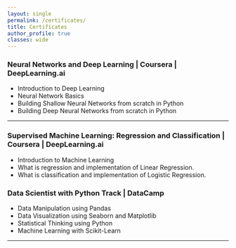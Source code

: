 ```yaml
---
layout: single
permalink: /certificates/
title: Certificates
author_profile: true
classes: wide
---
```


### Neural Networks and Deep Learning | Coursera | DeepLearning.ai [](../assets/docs/certificates/Neural_Networks_and_Deep_Learning.pdf)
- Introduction to Deep Learning
- Neural Network Basics
- Building Shallow Neural Networks from scratch in Python
- Building Deep Neural Networks from scratch in Python

<!-- Projects:
- DynamoDB: How to Get Started [<i class="fab fa-fw fa-github" aria-hidden="true"></i>](https://github.com/k-bosko/DynamoDB)
- Gifify app -->

----------------------------------------

### Supervised Machine Learning: Regression and Classification | Coursera | DeepLearning.ai [](../assets/docs/certificates/SupervisedLearning.pdf)
- Introduction to Machine Learning
- What is regression and implementation of Linear Regression.
- What is classification and implementation of Logistic Regression.

<!-- Projects:
- Gifify app -->

### Data Scientist with Python Track | DataCamp [](../assets/docs/certificates/Datacamp.pdf)
- Data Manipulation using Pandas
- Data Visualization using Seaborn and Matplotlib
- Statistical Thinking using Python
- Machine Learning with Scikit-Learn

<!-- Projects:
- DynamoDB: How to Get Started [<i class="fab fa-fw fa-github" aria-hidden="true"></i>](https://github.com/k-bosko/DynamoDB)
- Gifify app -->

----------------------------------------